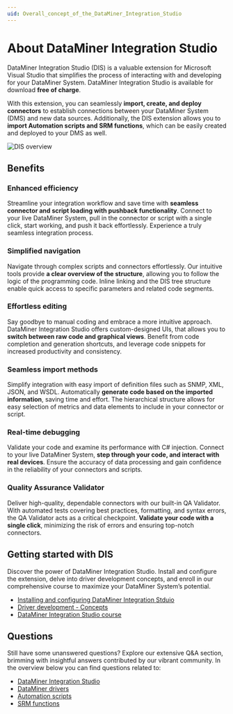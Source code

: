 ```yaml
---
uid: Overall_concept_of_the_DataMiner_Integration_Studio
---
```


# About DataMiner Integration Studio

DataMiner Integration Studio (DIS) is a valuable extension for Microsoft Visual Studio that simplifies the process of interacting with and developing for your DataMiner System. DataMiner Integration Studio is available for download **free of charge**.

With this extension, you can seamlessly **import, create, and deploy connectors** to establish connections between your DataMiner System (DMS) and new data sources. Additionally, the DIS extension allows you to **import Automation scripts and SRM functions**, which can be easily created and deployed to your DMS as well.

![DIS overview](https://docs.dataminer.services/develop/images/DataMinerIntegrationStudio.png)

## Benefits

### Enhanced efficiency

Streamline your integration workflow and save time with **seamless connector and script loading with pushback functionality**. Connect to your live DataMiner System, pull in the connector or script with a single click, start working, and push it back effortlessly. Experience a truly seamless integration process.

### Simplified navigation

Navigate through complex scripts and connectors effortlessly. Our intuitive tools provide **a clear overview of the structure**, allowing you to follow the logic of the programming code. Inline linking and the DIS tree structure enable quick access to specific parameters and related code segments.

### Effortless editing

Say goodbye to manual coding and embrace a more intuitive approach. DataMiner Integration Studio offers custom-designed UIs, that allows you to **switch between raw code and graphical views**. Benefit from code completion and generation shortcuts, and leverage code snippets for increased productivity and consistency.

### Seamless import methods

Simplify integration with easy import of definition files such as SNMP, XML, JSON, and WSDL. Automatically **generate code based on the imported information**, saving time and effort. The hierarchical structure allows for easy selection of metrics and data elements to include in your connector or script.

### Real-time debugging

Validate your code and examine its performance with C# injection. Connect to your live DataMiner System, **step through your code, and interact with real devices**. Ensure the accuracy of data processing and gain confidence in the reliability of your connectors and scripts.

### Quality Assurance Validator

Deliver high-quality, dependable connectors with our built-in QA Validator. With automated tests covering best practices, formatting, and syntax errors, the QA Validator acts as a critical checkpoint. **Validate your code with a single click**, minimizing the risk of errors and ensuring top-notch connectors.

## Getting started with DIS

Discover the power of DataMiner Integration Studio. Install and configure the extension, delve into driver development concepts, and enroll in our comprehensive course to maximize your DataMiner System’s potential.

- [Installing and configuring DataMiner Integration Stduio](xref:Installing_and_configuring_the_software)
- [Driver development - Concepts](https://community.dataminer.services/courses/dataminer-connector-integration-http-basics/)
- [DataMiner Integration Studio course](https://community.dataminer.services/courses/dataminer-integration-studio/)

## Questions

Still have some unanswered questions? Explore our extensive Q&A section, brimming with insightful answers contributed by our vibrant community. In the overview below you can find questions related to:

- [DataMiner Integration Studio](https://community.dataminer.services/questions/?qtag%5B%5D=883&order_by=newest)
- [DataMiner drivers](https://community.dataminer.services/questions/?qtag%5B%5D=794&qtag%5B%5D=152&qtag%5B%5D=812&qtag%5B%5D=601&qtag%5B%5D=638&qtag%5B%5D=640&order_by=newest&qtag%5B%5D=126)
- [Automation scripts](https://community.dataminer.services/questions/?qtag%5B%5D=804&qtag%5B%5D=576&order_by=newest)
- [SRM functions](https://community.dataminer.services/questions/?qtag%5B%5D=302&order_by=newest&qtag%5B%5D=146)
